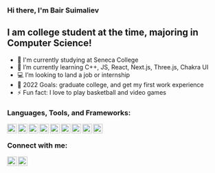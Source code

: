### Hi there, I'm Bair Suimaliev

## I am college student at the time, majoring in Computer Science!
- 🔭 I'm currently studying at Seneca College
- 🌱 I’m currently learning C++, JS, React, Next.js, Three.js, Chakra UI
- 💻 I’m looking to land a job or internship
- 🥅 2022 Goals: graduate college, and get my first work experience
- ⚡ Fun fact: I love to play basketball and video games

### Languages, Tools, and Frameworks:
<img align="left" alt="C++" width="22px" src="https://img.icons8.com/color/48/000000/c-plus-plus-logo.png" />
<img align="left" alt="HTML" width="22px" src="https://img.icons8.com/color/48/000000/html-5--v1.png" />
<img align="left" alt="CSS" width="22px" src="https://img.icons8.com/color/48/000000/css3.png" />
<img align="left" alt="JS" width="22px" src="https://img.icons8.com/color/48/000000/javascript--v1.png" />
<img align="left" alt="SQL Developer" width="22px" src="https://img.icons8.com/dusk/64/000000/sql.png" />
<img align="left" alt="React" width="22px" src="https://img.icons8.com/office/16/000000/react.png" />
<img align="left" alt="Next.js" width="22px" src="https://img.icons8.com/color/48/000000/nfc-n.png" />
<img align="left" alt="Chakra UI" width="22px" src="https://img.icons8.com/external-icongeek26-outline-colour-icongeek26/64/000000/external-flash-essentials-icongeek26-outline-colour-icongeek26.png"/>
<img align="left" alt="Three.js" width="22px" src="https://img.icons8.com/fluency/48/000000/triforce.png" />
<br />

### Connect with me:
[<img align="left" alt="bsuimaliev | LinkedIn" width="22px" src="https://img.icons8.com/fluency/48/000000/linkedin.png" />][linkedin]
[<img align="left" alt="bsuimaliev | Instagram" width="22px" src="https://img.icons8.com/fluency/48/000000/instagram-new.png" />][instagram]

<br />
<br />

[linkedin]: https://www.linkedin.com/in/bair-suimaliev-9981251b6/
[instagram]: https://www.instagram.com/bb.suimaliev/
